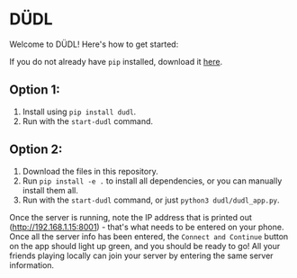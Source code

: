 # DÜDL
Welcome to DÜDL! Here's how to get started:

If you do not already have `pip` installed, download it [here](https://pip.pypa.io/en/stable/installation/).

## Option 1:

1. Install using `pip install dudl`.
2. Run with the `start-dudl` command.

## Option 2:

1. Download the files in this repository.
2. Run `pip install -e .` to install all dependencies, or you can manually install them all.
3. Run with the `start-dudl` command, or just `python3 dudl/dudl_app.py`.

Once the server is running, note the IP address that is printed out (http://192.168.1.15:8001) - that's what needs to be entered on your phone. Once all the server info has been entered, the `Connect and Continue` button on the app should light up green, and you should be ready to go! All your friends playing locally can join your server by entering the same server information.
